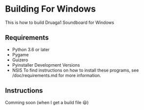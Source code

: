 # Building For Windows
This is how to build Druaga1 Soundboard for Windows
## Requirements
* Python 3.6 or later
* Pygame
* Guizero
* Pyinstaller Development Versions
* NSIS
To find instructions on how to install these programs, see /doc/requirements.md for more information.
## Instructions
Comming soon (when I get a build file :smiley:)
